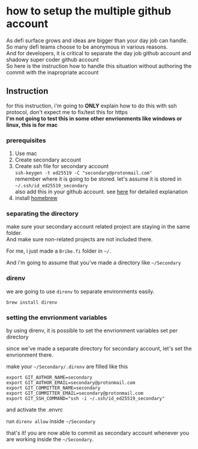 # how to setup the multiple github account

As defi surface grows and ideas are bigger than your day job can handle.  
So many defi teams choose to be anonymous in various reasons.  
And for developers, it is critical to separate the day job github account and shadowy super coder github account  
So here is the instruction how to handle this situation without authoring the commit with the inapropriate account  

## Instruction
for this instruction, i'm going to **ONLY** explain how to do this with ssh protocol, don't expect me to fix/test this for https  
**I'm not going to test this in some other envrionments like windows or linux, this is for mac**
### prerequisites

1. Use mac
2. Create secondary account
3. Create ssh file for secondary account  
    `ssh-keygen -t ed25519 -C "secondary@protonmail.com"`  
    remember where it is going to be stored. let's assume it is stored in `~/.ssh/id_ed25519_secondary`  
    also add this in your github account. see [here](https://docs.github.com/en/github/authenticating-to-github/connecting-to-github-with-ssh) for detailed explanation
4. install [homebrew](https://brew.sh/)

### separating the directory

make sure your secondary account related project are staying in the same folder.  
And make sure non-related projects are not included there.

For me, i just made a `Bribe.fi` folder in `~/`.

And i'm going to assume that you've made a directory like `~/Secondary`

### direnv

we are going to use `direnv` to separate environments easily.

`brew install direnv`

### setting the envrionment variables

by using direnv, it is possible to set the envrionment variables set per directory

since we've made a separate directory for secondary account, let's set the envrionment there.

make your `~/Secondary/.direnv` are filled like this

```
export GIT_AUTHOR_NAME=secondary
export GIT_AUTHOR_EMAIL=secondary@protonmail.com
export GIT_COMMITTER_NAME=secondary
export GIT_COMMITTER_EMAIL=secondary@protonmail.com
export GIT_SSH_COMMAND="ssh -i ~/.ssh/id_ed25519_secondary"
```

and activate the .envrc

run `direnv allow` inside `~/Secondary`

that's it! you are now able to commit as secondary account whenever you are working inside the `~/Secondary`.
